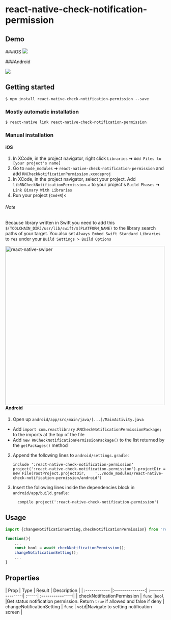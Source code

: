 
# react-native-check-notification-permission
## Demo 
###iOS
![](https://i.imgur.com/nnnJGmN.gif)

###Android

![](https://i.imgur.com/SfjrjTP.gif)
## Getting started

`$ npm install react-native-check-notification-permission --save`

### Mostly automatic installation

`$ react-native link react-native-check-notification-permission`

### Manual installation


#### iOS

1. In XCode, in the project navigator, right click `Libraries` ➜ `Add Files to [your project's name]`
2. Go to `node_modules` ➜ `react-native-check-notification-permission` and add `RNCheckNotificationPermission.xcodeproj`
3. In XCode, in the project navigator, select your project. Add `libRNCheckNotificationPermission.a` to your project's `Build Phases` ➜ `Link Binary With Libraries`
4. Run your project (`Cmd+R`)<

###### Note
   Because library written in Swift you need to add this `$(TOOLCHAIN_DIR)/usr/lib/swift/$(PLATFORM_NAME)` to the library search paths of your target.
   You also set `Always Embed Swift Standard Libraries` to `Yes` under your `Build Settings > Build Options` 

<img style="float: left" alt="react-native-swiper" src="https://i.imgur.com/THTKAEk.png" width="500"> 

<br/>

#### Android

1. Open up `android/app/src/main/java/[...]/MainActivity.java`
  - Add `import com.reactlibrary.RNCheckNotificationPermissionPackage;` to the imports at the top of the file
  - Add `new RNCheckNotificationPermissionPackage()` to the list returned by the `getPackages()` method
2. Append the following lines to `android/settings.gradle`:
  	```
  	include ':react-native-check-notification-permission'
  	project(':react-native-check-notification-permission').projectDir = new File(rootProject.projectDir, 	'../node_modules/react-native-check-notification-permission/android')
  	```
3. Insert the following lines inside the dependencies block in `android/app/build.gradle`:
  	```
      compile project(':react-native-check-notification-permission')
  	```

## Usage
```javascript
import {changeNotificationSetting,checkNotificationPermission} from 'react-native-check-notification-permission';

function(){
	...
	const bool = await checkNotificationPermission();
	changeNotificationSetting();
    ...
}
```

## Properties


| Prop   | Type | Result | Description |
| :------------ |:---------------:| :---------------:| :-----| :---------------:|
| checkNotificationPermission  | `func` |`bool` |Get status notification permission. Return `true` if allowed and false if deny
| changeNotificationSetting  | `func` | `void`|Navigate to setting notification screen |
  